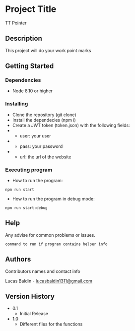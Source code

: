 # Project Title

TT Pointer 

## Description

This project will do your work point marks

## Getting Started

### Dependencies

* Node 8.10 or higher

### Installing

* Clone the repository (git clone)
* Install the dependecies (npm i)
* Create a JWT token (token.json) with the following fields:
* * user: your user
* * pass: your password
* * url: the url of the website


### Executing program

* How to run the program:
```
npm run start
```

* How to run the program in debug mode:
```
npm run start:debug
```

## Help

Any advise for common problems or issues.
```
command to run if program contains helper info
```

## Authors

Contributors names and contact info

Lucas Baldin - lucasbaldin1311@gmail.com

## Version History

* 0.1
    * Initial Release
* 1.0
    * Different files for the functions
